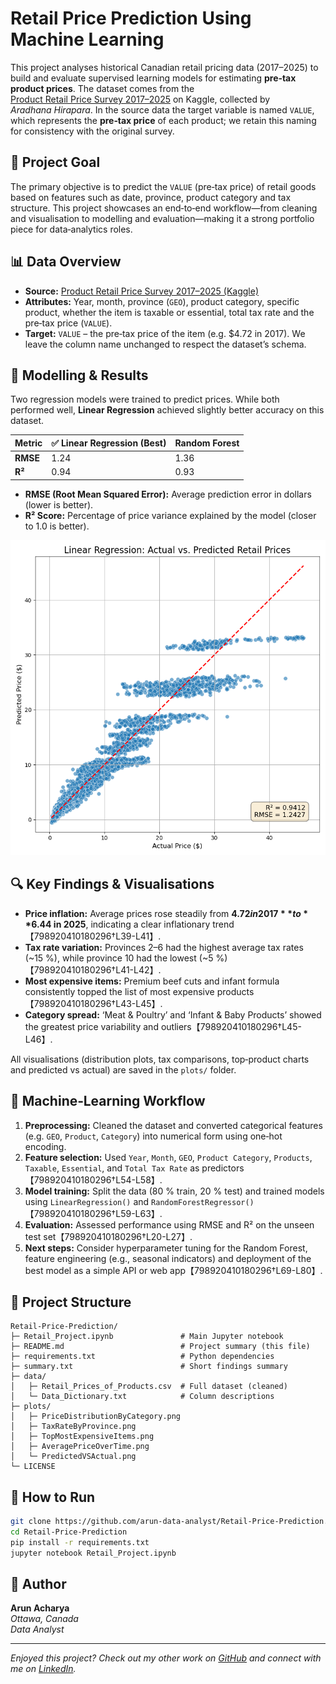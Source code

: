 # Retail Price Prediction Using Machine Learning

This project analyses historical Canadian retail pricing data (2017–2025) to build and evaluate supervised learning models for estimating **pre‑tax product prices**.  The dataset comes from the [Product Retail Price Survey 2017–2025](https://www.kaggle.com/datasets/aradhanahirapara/product-retail-price-survey-2017-2025) on Kaggle, collected by *Aradhana Hirapara*.  In the source data the target variable is named `VALUE`, which represents the **pre‑tax price** of each product; we retain this naming for consistency with the original survey.

## 🎯 Project Goal

The primary objective is to predict the `VALUE` (pre‑tax price) of retail goods based on features such as date, province, product category and tax structure.  This project showcases an end‑to‑end workflow—from cleaning and visualisation to modelling and evaluation—making it a strong portfolio piece for data‑analytics roles.

## 📊 Data Overview

- **Source:** [Product Retail Price Survey 2017–2025 (Kaggle)](https://www.kaggle.com/datasets/aradhanahirapara/product-retail-price-survey-2017-2025)
- **Attributes:** Year, month, province (`GEO`), product category, specific product, whether the item is taxable or essential, total tax rate and the pre‑tax price (`VALUE`).
- **Target:** `VALUE` – the pre‑tax price of the item (e.g. $4.72 in 2017).  We leave the column name unchanged to respect the dataset’s schema.

## 🤔 Modelling & Results

Two regression models were trained to predict prices.  While both performed well, **Linear Regression** achieved slightly better accuracy on this dataset.

| Metric | ✅ Linear Regression (Best) | Random Forest |
| :--- | :--- | :--- |
| **RMSE** | 1.24 | 1.36 |
| **R²** | 0.94 | 0.93 |

- **RMSE (Root Mean Squared Error):** Average prediction error in dollars (lower is better).
- **R² Score:** Percentage of price variance explained by the model (closer to 1.0 is better).

![Predicted vs Actual Prices Plot](plots/PredictedVSActual.png)

## 🔍 Key Findings & Visualisations

- **Price inflation:** Average prices rose steadily from **$4.72 in 2017** to **$6.44 in 2025**, indicating a clear inflationary trend【798920410180296†L39-L41】.
- **Tax rate variation:** Provinces 2–6 had the highest average tax rates (~15 %), while province 10 had the lowest (~5 %)【798920410180296†L41-L42】.
- **Most expensive items:** Premium beef cuts and infant formula consistently topped the list of most expensive products【798920410180296†L43-L45】.
- **Category spread:** ‘Meat & Poultry’ and ‘Infant & Baby Products’ showed the greatest price variability and outliers【798920410180296†L45-L46】.

All visualisations (distribution plots, tax comparisons, top‑product charts and predicted vs actual) are saved in the `plots/` folder.

## 🧪 Machine‑Learning Workflow

1. **Preprocessing:** Cleaned the dataset and converted categorical features (e.g. `GEO`, `Product`, `Category`) into numerical form using one‑hot encoding.
2. **Feature selection:** Used `Year`, `Month`, `GEO`, `Product Category`, `Products`, `Taxable`, `Essential`, and `Total Tax Rate` as predictors【798920410180296†L54-L58】.
3. **Model training:** Split the data (80 % train, 20 % test) and trained models using `LinearRegression()` and `RandomForestRegressor()`【798920410180296†L59-L63】.
4. **Evaluation:** Assessed performance using RMSE and R² on the unseen test set【798920410180296†L20-L27】.
5. **Next steps:** Consider hyperparameter tuning for the Random Forest, feature engineering (e.g., seasonal indicators) and deployment of the best model as a simple API or web app【798920410180296†L69-L80】.

## 💾 Project Structure

```
Retail-Price-Prediction/
├─ Retail_Project.ipynb               # Main Jupyter notebook
├─ README.md                          # Project summary (this file)
├─ requirements.txt                   # Python dependencies
├─ summary.txt                        # Short findings summary
├─ data/
│   ├─ Retail_Prices_of_Products.csv  # Full dataset (cleaned)
│   └─ Data_Dictionary.txt            # Column descriptions
├─ plots/
│   ├─ PriceDistributionByCategory.png
│   ├─ TaxRateByProvince.png
│   ├─ TopMostExpensiveItems.png
│   ├─ AveragePriceOverTime.png
│   └─ PredictedVSActual.png
└─ LICENSE
```

## 🚀 How to Run

```bash
git clone https://github.com/arun-data-analyst/Retail-Price-Prediction.git
cd Retail-Price-Prediction
pip install -r requirements.txt
jupyter notebook Retail_Project.ipynb
```

## 👤 Author

**Arun Acharya**  
*Ottawa, Canada*  
*Data Analyst*

---

*Enjoyed this project? Check out my other work on [GitHub](https://github.com/arun-data-analyst) and connect with me on [LinkedIn](https://www.linkedin.com/in/arun-acharya-26077a362).*

